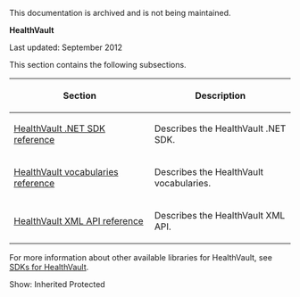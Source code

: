 This documentation is archived and is not being maintained.

**HealthVault**

<span></span>
Last updated: September 2012

This section contains the following subsections.

<table>
<colgroup>
<col width="50%" />
<col width="50%" />
</colgroup>
<thead>
<tr class="header">
<th><p>Section</p></th>
<th><p>Description</p></th>
</tr>
</thead>
<tbody>
<tr class="odd">
<td><p><span><a href="healthvault-.net-sdk-reference.md">HealthVault .NET SDK reference</a> </span></p></td>
<td><p>Describes the HealthVault .NET SDK.</p></td>
</tr>
<tr class="even">
<td><p><span><a href="healthvault-vocabularies-reference.md">HealthVault vocabularies reference</a> </span></p></td>
<td><p>Describes the HealthVault vocabularies.</p></td>
</tr>
<tr class="odd">
<td><p><span><a href="healthvault-xml-api-reference.md">HealthVault XML API reference</a> </span></p></td>
<td><p>Describes the HealthVault XML API.</p></td>
</tr>
</tbody>
</table>

For more information about other available libraries for HealthVault, see [SDKs for HealthVault](https://msdn.microsoft.com/healthvault/jj126730).

<span>Show:</span> Inherited Protected
